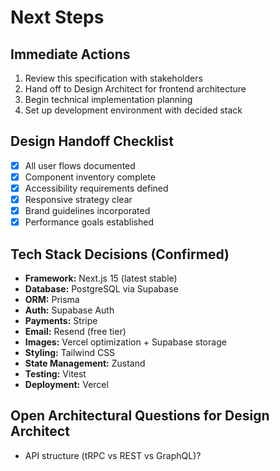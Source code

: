 # Next Steps

## Immediate Actions

1. Review this specification with stakeholders
2. Hand off to Design Architect for frontend architecture
3. Begin technical implementation planning
4. Set up development environment with decided stack

## Design Handoff Checklist

- [x] All user flows documented
- [x] Component inventory complete
- [x] Accessibility requirements defined
- [x] Responsive strategy clear
- [x] Brand guidelines incorporated
- [x] Performance goals established

## Tech Stack Decisions (Confirmed)

- **Framework:** Next.js 15 (latest stable)
- **Database:** PostgreSQL via Supabase
- **ORM:** Prisma
- **Auth:** Supabase Auth
- **Payments:** Stripe
- **Email:** Resend (free tier)
- **Images:** Vercel optimization + Supabase storage
- **Styling:** Tailwind CSS
- **State Management:** Zustand
- **Testing:** Vitest
- **Deployment:** Vercel

## Open Architectural Questions for Design Architect

- API structure (tRPC vs REST vs GraphQL)?
